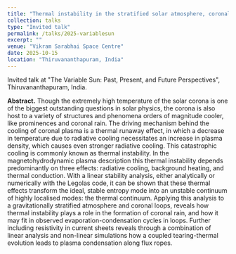 ```yaml
---
title: "Thermal instability in the stratified solar atmosphere, coronal loops and current sheets"
collection: talks
type: "Invited talk"
permalink: /talks/2025-variablesun
excerpt: ""
venue: "Vikram Sarabhai Space Centre"
date: 2025-10-15
location: "Thiruvananthapuram, India"
---
```


Invited talk at "The Variable Sun: Past, Present, and Future Perspectives", Thiruvananthapuram, India.

__Abstract.__ Though the extremely high temperature of the solar corona is one of the biggest outstanding questions in solar physics, the corona is also host to a variety of structures and phenomena orders of magnitude cooler, like prominences and coronal rain. The driving mechanism behind the cooling of coronal plasma is a thermal runaway effect, in which a decrease in temperature due to radiative cooling necessitates an increase in plasma density, which causes even stronger radiative cooling. This catastrophic cooling is commonly known as thermal instability. In the magnetohydrodynamic plasma description this thermal instability depends predominantly on three effects: radiative cooling, background heating, and thermal conduction. With a linear stability analysis, either analytically or numerically with the Legolas code, it can be shown that these thermal effects transform the ideal, stable entropy mode into an unstable continuum of highly localised modes: the thermal continuum. Applying this analysis to a gravitationally stratified atmosphere and coronal loops, reveals how thermal instability plays a role in the formation of coronal rain, and how it may fit in observed evaporation-condensation cycles in loops. Further including resistivity in current sheets reveals through a combination of linear analysis and non-linear simulations how a coupled tearing-thermal evolution leads to plasma condensation along flux ropes.
